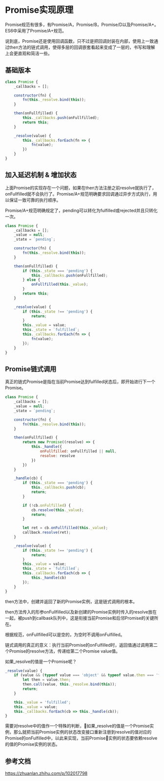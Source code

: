 # Promise实现原理

Promise规范有很多，有Promise/A，Promise/B，Promise/D以及Promise/A+。ES6中采用了Promise/A+规范。

说到底，Promise还是使用回调函数，只不过是把回调封装在内部，使用上一致通过then方法的链式调用，使得多层的回调嵌套看起来变成了一层的，书写和理解上会更直观和简洁一些。

## 基础版本

```js
class Promise {
    _callbacks = [];

    constructor(fn) {
        fn(this._resolve.bind(this));
    }

    then(onFullfilled) {
        this._callbacks.push(onFullfilled);
        return this;
    }

    _resolve(value) {
        this._callbacks.forEach(fn => {
            fn(value);
        })
    }
}
```

## 加入延迟机制 & 增加状态

上面Promise的实现存在一个问题，如果在then方法注册之前resolve就执行了，onFullfilled就不会执行了。Promise/A+规范明确要求回调通过异步方式执行，用以保证一致可靠的执行顺序。

Promise/A+规范明确规定了，pending可以转化为fulfilled或rejected并且只转化一次。

```js
class Promise {
    _callbacks = [];
    _value = null;
    _state = `pending`;

    constructor(fn) {
        fn(this._resolve.bind(this));
    }

    then(onFullfilled) {
        if (this._state === 'pending') {
            this._callbacks.push(onFullfilled);
        } else {
            onFullfilled(this._value);
        }
        return this;
    }

    _resolve(value) {
        if (this._state !== 'pending') {
            return;
        }
        this._value = value;
        this._state = `fulfilled`;
        this._callbacks.forEach(fn => {
            fn(value);
        });
    }
}
```

## Promise链式调用

真正的链式Promise是指在当前Promise达到fulfilled状态后，即开始进行下一个Promise。

```js
class Promise {
    _callbacks = [];
    _value = null;
    _state = `pending`;

    constructor(fn) {
        fn(this._resolve.bind(this));
    }

    then(onFullfilled) {
        return new Promise((resolve) => {
            this._handle({
                onFullfilled: onFullfilled || null,
                resolve: resolve
            })
        })
    }

    _handle(cb) {
        if (this._state === 'pending') {
            this._callbacks.push(cb);
            return;
        }

        if (!cb.onFulfilled) {
            cb.resolve(this._value);
            return;
        }

        let ret = cb.onFullfilled(this._value);
        callback.resolve(ret);
    }

    _resolve(value) {
        if (this._state !== 'pending') {
            return;
        }
        this._value = value;
        this._state = `fulfilled`;
        this._callbacks.forEach(cb => {
            this._handle(cb)
        });
    }
}
```

then方法中，创建并返回了新的Promise实例，这是链式调用的根本。

then方法传入的形参onFullfilled以及新创建的Promise实例时传入的resolve放在一起，被push到callbask队列中，这是衔接当前Promise和后邻Promise的关键所在。

根据规范，onFullfilled可以是空的，为空时不调用onFulfilled。

链式调用的真正的意义：执行当前Promise的onFulfilled时，返回值通过调用第二个Promise的resolve方法，传递给第二个Promise value值。

如果_resolve的值是一个Promise呢？

```js
_resolve(value) {
    if (value && (typeof value === 'object' && typeof value.then === 'function')) {
        let then = value.then;
        then.call(value, this._resolve.bind(this));
        return;
    }

    this._value = 'fulfilled';
    this._value = value;
    this._callbacks.forEach(cb => this._handle(cb));
}
```

需要对resolve中的值作一个特殊的判断，如果_resolve的值是一个Promise实例，那么就把当前Promise实例的状态改变接口重新注册到resolve的值对应的Promise的onFulfilled中，以此来实现，当前Promise实例的状态要依赖resolve的值的Promise实例的状态。

## 参考文档

https://zhuanlan.zhihu.com/p/102017798
